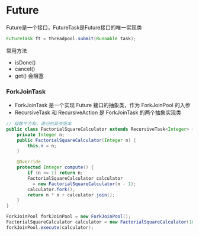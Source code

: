 # Future
Future是一个接口，FutureTask是Future接口的唯一实现类
```java
FutureTask ft = threadpool.submit(Runnable task);
```

常用方法
- isDone()
- cancel()
- get() 会阻塞

### ForkJoinTask
- ForkJoinTask 是一个实现 Future 接口的抽象类，作为 ForkJoinPool 的入参
- RecursiveTask 和 RecursiveAction 是 ForkJoinTask 的两个抽象实现类

```java
// 级数平方和，递归的异步版本
public class FactorialSquareCalculator extends RecursiveTask<Integer> {
    private Integer n;
    public FactorialSquareCalculator(Integer n) {
        this.n = n;
    }

    @Override
    protected Integer compute() {
        if (n <= 1) return n;
        FactorialSquareCalculator calculator 
          = new FactorialSquareCalculator(n - 1);
        calculator.fork();
        return n * n + calculator.join();
    }
}
```
```java
ForkJoinPool forkJoinPool = new ForkJoinPool();
FactorialSquareCalculator calculator = new FactorialSquareCalculator(10);
forkJoinPool.execute(calculator);
```